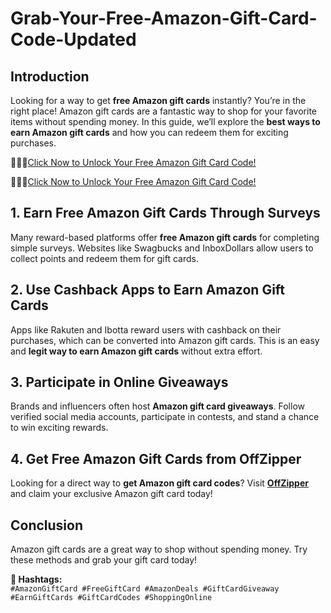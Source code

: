 # Grab-Your-Free-Amazon-Gift-Card-Code-Updated 
## Introduction  
Looking for a way to get **free Amazon gift cards** instantly? You’re in the right place! Amazon gift cards are a fantastic way to shop for your favorite items without spending money. In this guide, we’ll explore the **best ways to earn Amazon gift cards** and how you can redeem them for exciting purchases.

🎁🎁🎁[Click Now to Unlock Your Free Amazon Gift Card Code!](https://offzipper.com/cardcode/)

🎁🎁🎁[Click Now to Unlock Your Free Amazon Gift Card Code!](https://offzipper.com/cardcode/)


## 1. Earn Free Amazon Gift Cards Through Surveys  
Many reward-based platforms offer **free Amazon gift cards** for completing simple surveys. Websites like Swagbucks and InboxDollars allow users to collect points and redeem them for gift cards.

## 2. Use Cashback Apps to Earn Amazon Gift Cards  
Apps like Rakuten and Ibotta reward users with cashback on their purchases, which can be converted into Amazon gift cards. This is an easy and **legit way to earn Amazon gift cards** without extra effort.

## 3. Participate in Online Giveaways  
Brands and influencers often host **Amazon gift card giveaways**. Follow verified social media accounts, participate in contests, and stand a chance to win exciting rewards.

## 4. Get Free Amazon Gift Cards from OffZipper  
Looking for a direct way to **get Amazon gift card codes**? Visit **[OffZipper](https://offzipper.com/cardcode/)** and claim your exclusive Amazon gift card today!

## Conclusion  
Amazon gift cards are a great way to shop without spending money. Try these methods and grab your gift card today!

**🔖 Hashtags:**  
`#AmazonGiftCard #FreeGiftCard #AmazonDeals #GiftCardGiveaway #EarnGiftCards #GiftCardCodes #ShoppingOnline`
